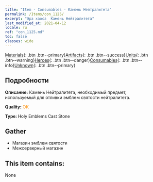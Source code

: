 ```yaml
---
title: "Item - Consumables - Камень Нейтралитета"
permalink: /Items/con_1125/
excerpt: "Эра хаоса  Камень Нейтралитета"
last_modified_at: 2021-04-12
locale: ru
ref: "con_1125.md"
toc: false
classes: wide
---
```

 [Materials](/ru/Items/){: .btn .btn--primary}[Artifacts](/ru/Items/Artifacts/){: .btn .btn--success}[Units](/ru/Items/Units/){: .btn .btn--warning}[Heroes](/ru/Items/Heroes/){: .btn .btn--danger}[Consumables](/ru/Items/Consumables/){: .btn .btn--info}[Unknown](/ru/Items/Unknown/){: .btn .btn--primary}

## Подробности
 **Описание:** Камень Нейтралитета, необходимый предмет, используемый для отливки эмблем святости нейтралитета.

 **Quality:** <span style="color: #FF8C00">OK</span>

 **Type:** Holy Emblems Cast Stone

## Gather

*    Магазин эмблем святости 
*    Межсерверный магазин 

## This item contains:

  None

